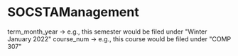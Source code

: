 # SOCSTAManagement
term_month_year -> e.g., this semester would be filed under "Winter January 2022"
course_num -> e.g., this course would be filed under "COMP 307"
